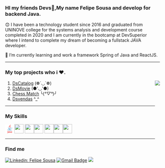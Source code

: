 ### HI my friends Devs👋,My name Felipe Sousa and develop for backend Java.
 😊 I have been a technology student since 2016 and graduated from UNINOVE college for the systems analysis and development course completed in 2020 and I am currently in the bootcamp at DevSuperior where I intend to complete my dream of becoming a fullstack JAVA developer. 
 
 🌱 I’m currently learning and work a framework Spring of Java and ReactJS.
______________________________________________________________________________________________________________________________________________________________________
 
 ### My top projects who  i ❤️.
 
 <img align="right" float="right" height="250px" src="https://github-readme-stats.vercel.app/api/top-langs/?username=FelipeSdSilva&theme=dracula&hide_langs_below=1" />

 1) <a href="https://github.com/FelipeSdsilva/dscatalog">DsCatalog</a> (❁´◡`❁)
 2) <a href="https://github.com/FelipeSdsilva/dsmovie">DsMovie</a> (●'◡'●)
 3) <a href="https://github.com/FelipeSdsilva/ChessMatchInJava">Chess Match</a> ╰(*°▽°*)╯
 4) <a href="https://github.com/FelipeSdsilva/projeto-sds3">Dsvendas</a> ^_^
 
_____________________________________________________________________________________________________________________________________________________________

 ### My Skills

 
<img width=30 height=30 float:left  src="https://raw.githubusercontent.com/devicons/devicon/master/icons/java/java-original-wordmark.svg"><img src="https://cdn.jsdelivr.net/gh/devicons/devicon/icons/spring/spring-original.svg" width=30 height=30 />
<img src="https://cdn.jsdelivr.net/gh/devicons/devicon/icons/html5/html5-original-wordmark.svg" width=30 height=30  /><img src="https://cdn.jsdelivr.net/gh/devicons/devicon/icons/css3/css3-original.svg" width= 30 height=30 />
<img width=30 height=30 src="https://cdn.jsdelivr.net/gh/devicons/devicon/icons/javascript/javascript-original.svg" /><img width=30 height=30 src="https://cdn.jsdelivr.net/gh/devicons/devicon/icons/react/react-original.svg" /><img src="https://cdn.jsdelivr.net/gh/devicons/devicon/icons/postgresql/postgresql-original-wordmark.svg" width=30 height=30/>
_____________________________________________________________________________________________________________________________________________________________

### Find me
 
[![Linkedin: Felipe Sousa](https://img.shields.io/badge/-FelipeSousa-blue?style=flat-square&logo=Linkedin&logoColor=white&link=https://www.linkedin.com/in/felipesdsilva/)](https://www.linkedin.com/in/felipesdsilva/)
[![Gmail Badge](https://img.shields.io/badge/-felipe.fps09@hotmail.com-006bed?style=flat-square&logo=Outlook&logoColor=white&link=mailto:felipe.fps09@hotmail.com)](mailto:felipe.fps09@hotmail.com)
<a href="https://api.whatsapp.com/send/?phone=5511954705118&text=Fala+Felipel%2C+tudo+bom%3F&type=phone_number&app_absent=0" alt="WhatsApp">
<img src="https://img.shields.io/badge/-WhatsApp-25d366?style=flat-square&labelColor=25d366&logo=whatsapp&logoColor=white&link=https://api.whatsapp.com/send/?phone=5511954705118&text=Fala+Felipel%2C+tudo+bom%3F&type=phone_number&app_absent=0"/></a>

